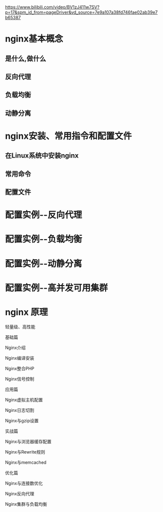 https://www.bilibili.com/video/BV1zJ411w7SV?p=17&spm_id_from=pageDriver&vd_source=7e9a107a38fd746fae02ab39e7b65387
# nginx基本概念

## 是什么,做什么
## 反向代理
## 负载均衡
## 动静分离
# nginx安装、常用指令和配置文件

## 在Linux系统中安装nginx

## 常用命令
## 配置文件

# 配置实例--反向代理
# 配置实例--负载均衡
# 配置实例--动静分离
# 配置实例--高并发可用集群
# nginx 原理


轻量级、高性能 

 

基础篇 

Nginx介绍 

Nginx编译安装 

Nginx整合PHP 

Nginx信号控制 

 

应用篇 

Nginx虚拟主机配置 

Nginx日志切割 

Nginx与gzip设置 
 

实战篇 

Nginx与浏览器缓存配置 

Nginx与Rewrite规则 

Nginx与memcached 

 

优化篇 

Nginx与连接数优化 

Nginx反向代理 

Nginx集群与负载均衡 

 

 

 
